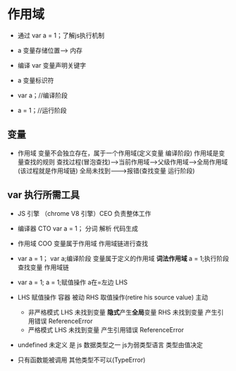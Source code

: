 # 作用域

- 通过 var a = 1；了解js执行机制

- a 变量存储位置--> 内存

- 编译 var 变量声明关键字
- a  变量标识符

- var a；//编译阶段
- a = 1；//运行阶段

## 变量

 - 作用域
   变量不会独立存在，属于一个作用域(定义变量    编译阶段)
   作用域是变量查找的规则  查找过程(冒泡查找)-->当前作用域-->父级作用域-->全局作用域(该过程就是作用域链)
   全局未找到--->报错(查找变量  运行阶段)


## var 执行所需工具

-  JS 引擎  （chrome V8 引擎）CEO
   负责整体工作
-  编译器 CTO
   var a = 1； 分词 解析 代码生成
-  作用域 COO
   变量属于作用域
   作用域链进行查找


- var a = 1；
  var a;编译阶段 变量属于定义的作用域  **词法作用域**
  a = 1;执行阶段  查找变量  作用域链


- var a = 1;
  a = 1;赋值操作 a在=左边   LHS


- LHS 赋值操作  容器  被动
  RHS 取值操作(retire his source value) 主动
  - 非严格模式 
    LHS 未找到变量  **隐式**产生**全局**变量
    RHS 未找到变量 产生引用错误 ReferenceError
  - 严格模式
    LHS 未找到变量 产生引用错误 ReferenceError 

- undefined
  未定义 是 js 数据类型之一
  js为弱类型语言 类型由值决定

- 只有函数能被调用 其他类型不可以(TypeError)